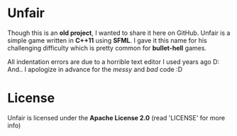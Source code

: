 # Unfair
Though this is an **old project**, I wanted to share it here on GitHub.
Unfair is a simple game written in **C++11** using **SFML**.
I gave it this name for his challenging difficulty which is pretty common for
**bullet-hell** games.

All indentation errors are due to a horrible text editor I used years ago D: 
And.. I apologize in advance for the *messy* and *bad* code :D

# License
Unfair is licensed under the **Apache License 2.0** (read 'LICENSE' for more info)
